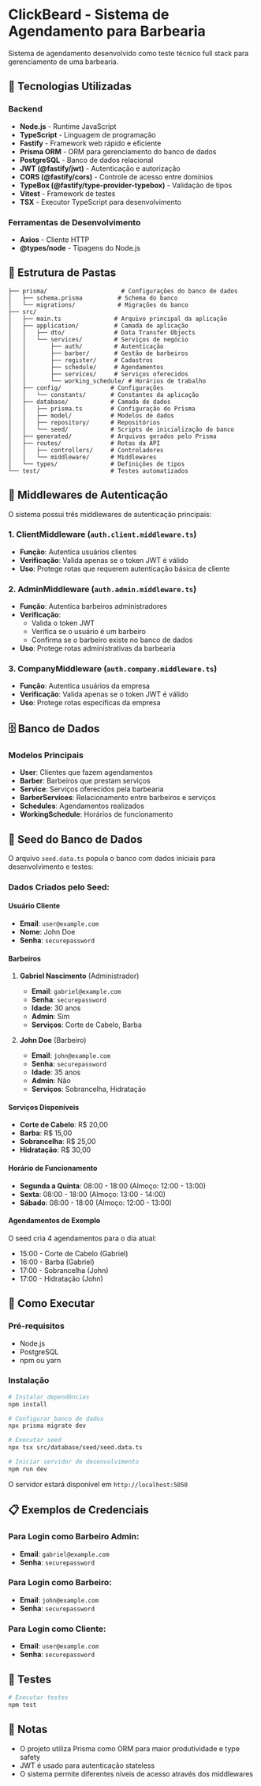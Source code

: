 # ClickBeard - Sistema de Agendamento para Barbearia

Sistema de agendamento desenvolvido como teste técnico full stack para gerenciamento de uma barbearia.

## 🚀 Tecnologias Utilizadas

### Backend
- **Node.js** - Runtime JavaScript
- **TypeScript** - Linguagem de programação
- **Fastify** - Framework web rápido e eficiente
- **Prisma ORM** - ORM para gerenciamento do banco de dados
- **PostgreSQL** - Banco de dados relacional
- **JWT (@fastify/jwt)** - Autenticação e autorização
- **CORS (@fastify/cors)** - Controle de acesso entre domínios
- **TypeBox (@fastify/type-provider-typebox)** - Validação de tipos
- **Vitest** - Framework de testes
- **TSX** - Executor TypeScript para desenvolvimento

### Ferramentas de Desenvolvimento
- **Axios** - Cliente HTTP
- **@types/node** - Tipagens do Node.js

## 📁 Estrutura de Pastas

```
├── prisma/                     # Configurações do banco de dados
│   ├── schema.prisma          # Schema do banco
│   └── migrations/            # Migrações do banco
├── src/
│   ├── main.ts               # Arquivo principal da aplicação
│   ├── application/          # Camada de aplicação
│   │   ├── dto/              # Data Transfer Objects
│   │   └── services/         # Serviços de negócio
│   │       ├── auth/         # Autenticação
│   │       ├── barber/       # Gestão de barbeiros
│   │       ├── register/     # Cadastros
│   │       ├── schedule/     # Agendamentos
│   │       ├── services/     # Serviços oferecidos
│   │       └── working_schedule/ # Horários de trabalho
│   ├── config/              # Configurações
│   │   └── constants/       # Constantes da aplicação
│   ├── database/            # Camada de dados
│   │   ├── prisma.ts        # Configuração do Prisma
│   │   ├── model/           # Modelos de dados
│   │   ├── repository/      # Repositórios
│   │   └── seed/            # Scripts de inicialização do banco
│   ├── generated/           # Arquivos gerados pelo Prisma
│   ├── routes/              # Rotas da API
│   │   ├── controllers/     # Controladores
│   │   └── middleware/      # Middlewares
│   └── types/               # Definições de tipos
└── test/                    # Testes automatizados
```

## 🔐 Middlewares de Autenticação

O sistema possui três middlewares de autenticação principais:

### 1. ClientMiddleware (`auth.client.middleware.ts`)
- **Função**: Autentica usuários clientes
- **Verificação**: Valida apenas se o token JWT é válido
- **Uso**: Protege rotas que requerem autenticação básica de cliente

### 2. AdminMiddleware (`auth.admin.middleware.ts`)
- **Função**: Autentica barbeiros administradores
- **Verificação**: 
  - Valida o token JWT
  - Verifica se o usuário é um barbeiro
  - Confirma se o barbeiro existe no banco de dados
- **Uso**: Protege rotas administrativas da barbearia

### 3. CompanyMiddleware (`auth.company.middleware.ts`)
- **Função**: Autentica usuários da empresa
- **Verificação**: Valida apenas se o token JWT é válido
- **Uso**: Protege rotas específicas da empresa

## 🗄️ Banco de Dados

### Modelos Principais

- **User**: Clientes que fazem agendamentos
- **Barber**: Barbeiros que prestam serviços
- **Service**: Serviços oferecidos pela barbearia
- **BarberServices**: Relacionamento entre barbeiros e serviços
- **Schedules**: Agendamentos realizados
- **WorkingSchedule**: Horários de funcionamento

## 🌱 Seed do Banco de Dados

O arquivo `seed.data.ts` popula o banco com dados iniciais para desenvolvimento e testes:

### Dados Criados pelo Seed:

#### **Usuário Cliente**
- **Email**: `user@example.com`
- **Nome**: John Doe
- **Senha**: `securepassword`

#### **Barbeiros**
1. **Gabriel Nascimento** (Administrador)
   - **Email**: `gabriel@example.com`
   - **Senha**: `securepassword`
   - **Idade**: 30 anos
   - **Admin**: Sim
   - **Serviços**: Corte de Cabelo, Barba

2. **John Doe** (Barbeiro)
   - **Email**: `john@example.com`
   - **Senha**: `securepassword`
   - **Idade**: 35 anos
   - **Admin**: Não
   - **Serviços**: Sobrancelha, Hidratação

#### **Serviços Disponíveis**
- **Corte de Cabelo**: R$ 20,00
- **Barba**: R$ 15,00
- **Sobrancelha**: R$ 25,00
- **Hidratação**: R$ 30,00

#### **Horário de Funcionamento**
- **Segunda a Quinta**: 08:00 - 18:00 (Almoço: 12:00 - 13:00)
- **Sexta**: 08:00 - 18:00 (Almoço: 13:00 - 14:00)
- **Sábado**: 08:00 - 18:00 (Almoço: 12:00 - 13:00)

#### **Agendamentos de Exemplo**
O seed cria 4 agendamentos para o dia atual:
- 15:00 - Corte de Cabelo (Gabriel)
- 16:00 - Barba (Gabriel)
- 17:00 - Sobrancelha (John)
- 17:00 - Hidratação (John)

## 🚀 Como Executar

### Pré-requisitos
- Node.js
- PostgreSQL
- npm ou yarn

### Instalação
```bash
# Instalar dependências
npm install

# Configurar banco de dados
npx prisma migrate dev

# Executar seed
npx tsx src/database/seed/seed.data.ts

# Iniciar servidor de desenvolvimento
npm run dev
```

O servidor estará disponível em `http://localhost:5050`

## 📋 Exemplos de Credenciais

### Para Login como Barbeiro Admin:
- **Email**: `gabriel@example.com`
- **Senha**: `securepassword`

### Para Login como Barbeiro:
- **Email**: `john@example.com`
- **Senha**: `securepassword`

### Para Login como Cliente:
- **Email**: `user@example.com`
- **Senha**: `securepassword`

## 🧪 Testes

```bash
# Executar testes
npm test
```

## 📝 Notas

- O projeto utiliza Prisma como ORM para maior produtividade e type safety
- JWT é usado para autenticação stateless
- O sistema permite diferentes níveis de acesso através dos middlewares
